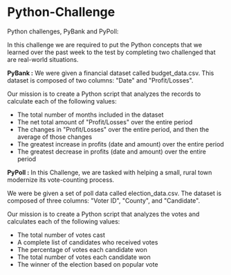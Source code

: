 # Python-Challenge
Python challenges, PyBank and PyPoll:

 In this challenge we are required to put the Python concepts that we learned over the past week to the test by completing two challenged that are real-world situations. 
 
**PyBank :** 
 We were given a financial dataset called budget_data.csv. This dataset is composed of two columns: "Date" and "Profit/Losses".

Our mission is to create a Python script that analyzes the records to calculate each of the following values:

 - The total number of months included in the dataset
 - The net total amount of "Profit/Losses" over the entire period
 - The changes in "Profit/Losses" over the entire period, and then the average of those changes
 - The greatest increase in profits (date and amount) over the entire period
 - The greatest decrease in profits (date and amount) over the entire period

**PyPoll :**
In this Challenge, we are tasked with helping a small, rural town modernize its vote-counting process.

We were be given a set of poll data called election_data.csv.
The dataset is composed of three columns: "Voter ID", "County", and "Candidate". 

Our mission is to create a Python script that analyzes the votes and calculates each of the following values:

 - The total number of votes cast
 - A complete list of candidates who received votes
 - The percentage of votes each candidate won
 - The total number of votes each candidate won
 - The winner of the election based on popular vote
